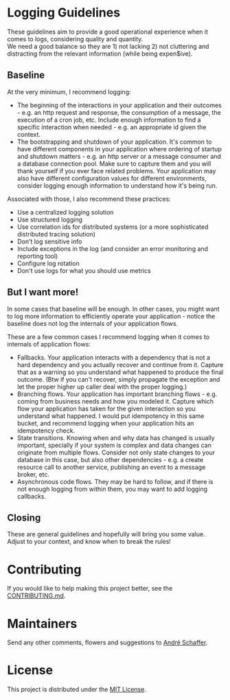 # Logging Guidelines

These guidelines aim to provide a good operational experience when it comes to logs, considering quality and quantity.  
We need a good balance so they are 1) not lacking 2) not cluttering and distracting from the relevant information (while being expen$ive).

## Baseline
At the very minimum, I recommend logging:
* The beginning of the interactions in your application and their outcomes - e.g. an http request and response, the consumption of a message, the execution of a cron job, etc. Include enough information to find a specific interaction when needed - e.g. an appropriate id given the context.
* The bootstrapping and shutdown of your application. It's common to have different components in your application where ordering of startup and shutdown matters - e.g. an http server or a message consumer and a database connection pool. Make sure to capture them and you will thank yourself if you ever face related problems. Your application may also have different configuration values for different environments, consider logging enough information to understand how it's being run.

Associated with those, I also recommend these practices:
* Use a centralized logging solution
* Use structured logging
* Use correlation ids for distributed systems (or a more sophisticated distributed tracing solution)
* Don’t log sensitive info
* Include exceptions in the log (and consider an error monitoring and reporting tool)
* Configure log rotation
* Don't use logs for what you should use metrics

## But I want more!
In some cases that baseline will be enough. In other cases, you might want to log more information to efficiently operate your application - notice the baseline does not log the internals of your application flows.  

These are a few common cases I recommend logging when it comes to internals of application flows:
* Fallbacks. Your application interacts with a dependency that is not a hard dependency and you actually recover and continue from it. Capture that as a warning so you understand what happened to produce the final outcome. (Btw if you can't recover, simply propagate the exception and let the proper higher up caller deal with the proper logging.)
* Branching flows. Your application has important branching flows - e.g. coming from business needs and how you modeled it. Capture which flow your application has taken for the given interaction so you understand what happened. I would put idempotency in this same bucket, and recommend logging when your application hits an idempotency check.
* State transitions. Knowing when and why data has changed is usually important, specially if your system is complex and data changes can originate from multiple flows. Consider not only state changes to your database in this case, but also other dependencies - e.g. a create resource call to another service, publishing an event to a message broker, etc.
* Asynchronous code flows. They may be hard to follow, and if there is not enough logging from within them, you may want to add logging callbacks.

## Closing
These are general guidelines and hopefully will bring you some value. Adjust to your context, and know when to break the rules!

# Contributing
If you would like to help making this project better, see the [CONTRIBUTING.md](CONTRIBUTING.md).  

# Maintainers
Send any other comments, flowers and suggestions to [André Schaffer](https://github.com/andreschaffer).

# License
This project is distributed under the [MIT License](LICENSE).
